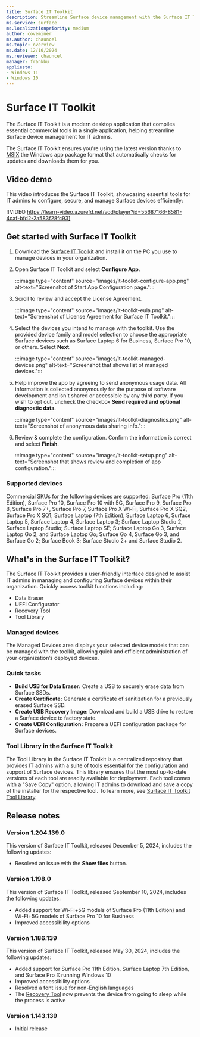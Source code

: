 ```yaml
---
title: Surface IT Toolkit
description: Streamline Surface device management with the Surface IT Toolkit, a comprehensive app for configuration, recovery, and support.
ms.service: surface
ms.localizationpriority: medium
author: coveminer
ms.author: chauncel
ms.topic: overview
ms.date: 12/10/2024
ms.reviewer: chauncel
manager: frankbu
appliesto:
- Windows 11
- Windows 10
---
```


# Surface IT Toolkit

The Surface IT Toolkit is a modern desktop application that compiles essential commercial tools in a single application, helping streamline Surface device management for IT admins.

The Surface IT Toolkit ensures you're using the latest version thanks to [MSIX](/windows/msix/overview) the Windows app package format that automatically checks for updates and downloads them for you.

## Video demo

This video introduces the Surface IT Toolkit, showcasing essential tools for IT admins to configure, secure, and manage Surface devices efficiently:

![VIDEO https://learn-video.azurefd.net/vod/player?id=55687166-8581-4caf-bfd2-2a583f28fc93]

## Get started with Surface IT Toolkit

1. Download the [Surface IT Toolkit](https://www.microsoft.com/download/details.aspx?id=46703) and install it on the PC you use to manage devices in your organization.

2. Open Surface IT Toolkit and select **Configure App**.

    :::image type="content" source="images/it-toolkit-configure-app.png" alt-text="Screenshot of Start App Configuration page.":::

3. Scroll to review and accept the License Agreement.

    :::image type="content" source="images/it-toolkit-eula.png" alt-text="Screenshot of License Agreement for Surface IT Toolkit.":::

4. Select the devices you intend to manage with the toolkit. Use the provided device family and model selection to choose the appropriate Surface devices such as Surface Laptop 6 for Business, Surface Pro 10, or others. Select **Next**.

    :::image type="content" source="images/it-toolkit-managed-devices.png" alt-text="Screenshot that shows list of managed devices.":::

5. Help improve the app by agreeing to send anonymous usage data. All information is collected anonymously for the purpose of software development and isn't shared or accessible by any third party. If you wish to opt out, uncheck the checkbox **Send required and optional diagnostic data**.

    :::image type="content" source="images/it-toolkit-diagnostics.png" alt-text="Screenshot of anonymous data sharing info.":::

6. Review & complete the configuration. Confirm the information is correct and select **Finish**.

    :::image type="content" source="images/it-toolkit-setup.png" alt-text="Screenshot that shows review and completion of app configuration.":::

### Supported devices

Commercial SKUs for the following devices are supported: Surface Pro (11th Edition), Surface Pro 10, Surface Pro 10 with 5G, Surface Pro 9, Surface Pro 8, Surface Pro 7+, Surface Pro 7, Surface Pro X Wi-Fi, Surface Pro X SQ2,  Surface Pro X SQ1; Surface Laptop (7th Edition), Surface Laptop 6, Surface Laptop 5, Surface Laptop 4, Surface Laptop 3; Surface Laptop Studio 2, Surface Laptop Studio; Surface Laptop SE; Surface Laptop Go 3, Surface Laptop Go 2, and Surface Laptop Go;  Surface Go 4, Surface Go 3, and Surface Go 2; Surface Book 3; Surface Studio 2+ and Surface Studio 2.

## What's in the Surface IT Toolkit?

The Surface IT Toolkit provides a user-friendly interface designed to assist IT admins in managing and configuring Surface devices within their organization. Quickly access toolkit functions including:

- Data Eraser
- UEFI Configurator
- Recovery Tool  
- Tool Library

### Managed devices 

The Managed Devices area displays your selected device models that can be managed with the toolkit, allowing quick and efficient administration of your organization’s deployed devices.

### Quick tasks

- **Build USB for Data Eraser:** Create a USB to securely erase data from Surface SSDs.
- **Create Certificate:** Generate a certificate of sanitization for a previously erased Surface SSD.
- **Create USB Recovery Image:**  Download and build a USB drive to restore a Surface device to factory state.
- **Create UEFI Configuration:** Prepare a UEFI configuration package for Surface devices.

### Tool Library in the Surface IT Toolkit

The Tool Library in the Surface IT Toolkit is a centralized repository that provides IT admins with a suite of tools essential for the configuration and support of Surface devices. This library ensures that the most up-to-date versions of each tool are readily available for deployment. Each tool comes with a "Save Copy" option, allowing IT admins to download and save a copy of the installer for the respective tool. To learn more, see [Surface IT Toolkit Tool Library](surface-it-toolkit-library.md).

## Release notes

### Version 1.204.139.0

This version of Surface IT Toolkit, released December 5, 2024, includes the following updates:

- Resolved an issue with the **Show files** button.

### Version 1.198.0

This version of Surface IT Toolkit, released September 10, 2024, includes the following updates:

- Added support for Wi-Fi+5G models of Surface Pro (11th Edition) and Wi-Fi+5G models of Surface Pro 10 for Business
- Improved accessibility options

### Version 1.186.139

This version of Surface IT Toolkit, released May 30, 2024, includes the following updates:

- Added support for Surface Pro 11th Edition, Surface Laptop 7th Edition, and Surface Pro X running Windows 10
- Improved accessibility options
- Resolved a font issue for non-English languages
- The [Recovery Tool](surface-it-toolkit-usb-recover.md) now prevents the device from going to sleep while the process is active

### Version 1.143.139

- Initial release